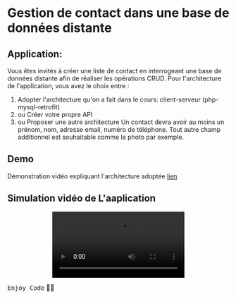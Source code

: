 # Gestion de contact dans une base de données distante

## Application:
Vous êtes invités à créer une liste de contact en interrogeant une base de données distante afin de réaliser les opérations CRUD. Pour l'architecture de l'application, vous avez le choix entre :
  1. Adopter l'architecture qu'on a fait dans le cours: client-serveur (php-mysql-retrofit) 
  2. ou Créer votre propre API
  3. ou Proposer une autre architecture
   Un contact devra avoir au moins un prénom, nom, adresse email, numéro de téléphone. Tout autre champ additionnel est souhaitable comme la photo par exemple.

## Demo
Démonstration vidéo expliquant l'architecture adoptée  <a href=""> lien </a>

## Simulation vidéo de L'aaplication
<div align="center">  
<video src="https://user-images.githubusercontent.com/92756846/235222188-1a1d6a38-f995-4288-823f-f5bef0408724.mp4">
</div>

<kbd>Enjoy Code</kbd> 👨‍💻
